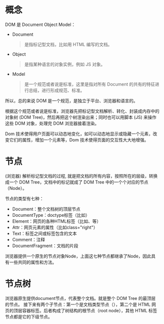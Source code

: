 # 概念
DOM 是 Document Object Model：
+ Document
    > 是指标记型文档，比如用 HTML 编写的文档。
+ Object
    > 是指某种语言的对象实例，例如 JS 对象。
+ Model
    > 是一个规范或者说是标准，这里是指对所有 Document 的共有的特征进行总结，进行形成规范、标准。

所以，总的来说 DOM 是一个规范，是独立于平台、浏览器和语言的。

根据这个规范或者说是标准，浏览器先把标记型文档解析、转化、封装成内存中的对象树 (DOM Tree)，然后再把这个树渲染出来；同时也可以用脚本 (JS) 来操作这些 DOM 对象，处理完 DOM 浏览器接着渲染。

Dom 技术使得用户页面可以动态地变化，如可以动态地显示或隐藏一个元素，改变它们的属性，增加一个元素等，Dom 技术使得页面的交互性大大地增强。

# 节点

(浏览器) 解析标记型文档的过程, 就是把文档的所有内容，按照所在的层级，转换成一个 DOM Tree，文档中的标记就成了 DOM Tree 中的一个个对应的节点 （Node）。

节点的类型有七种：
+ Document：整个文档树的顶层节点
+ DocumentType：doctype标签（比如<!DOCTYPE html>）
+ Element：网页的各种HTML标签（比如<body>、<a>等）
+ Attr：网页元素的属性（比如class="right"）
+ Text：标签之间或标签包含的文本
+ Comment：注释
+ DocumentFragment：文档的片段

浏览器提供一个原生的节点对象Node，上面这七种节点都继承了Node，因此具有一些共同的属性和方法。

# 节点树
浏览器原生提供document节点，代表整个文档。就是整个 DOM Tree 的最顶层的节点。
接下来有两个子节点：第一个是文档类型节点（<!doctype html>），第二个是 HTML 网页的顶层容器标签<html>。后者构成了树结构的根节点（root node），其他 HTML 标签节点都是它的下级节点。
